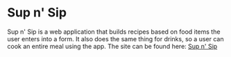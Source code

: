 # Sup n' Sip

Sup n' Sip is a web application that builds recipes based on food items the user enters into a form. It also does the same thing for 
drinks, so a user can cook an entire meal using the app. The site can be found here: 
[Sup n' Sip](https://nasakib.github.io/server-side-API-project/)
